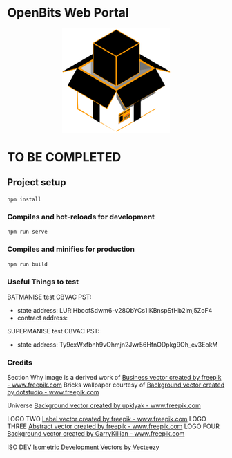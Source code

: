 # OpenBits Web Portal

<div align="center">
   <img align="center" src="src/assets/openbits-logo-black.png" width="250px" alt="OpenBits logo" title="OpenBits Logo">
</div>

# TO BE COMPLETED #

## Project setup
```
npm install
```

### Compiles and hot-reloads for development
```
npm run serve
```

### Compiles and minifies for production
```
npm run build
```

### Useful Things to test

BATMANISE test CBVAC PST: 
- state address:  LURIHbocfSdwm6-v28ObYCs1IKBnspSfHb2lmj5ZoF4
- contract address: 

SUPERMANISE test CBVAC PST: 
- state address: Ty9cxWxfbnh9vOhmjn2Jwr56HfnODpkg9Oh_ev3EokM


### Credits

Section Why image is a derived work of <a href='https://www.freepik.com/free-photos-vectors/business'>Business vector created by freepik - www.freepik.com</a>
Bricks wallpaper courtesy of <a href='https://www.freepik.com/free-photos-vectors/background'>Background vector created by dotstudio - www.freepik.com</a>

Universe <a href='https://www.freepik.com/free-photos-vectors/background'>Background vector created by upklyak - www.freepik.com</a>

LOGO TWO <a href='https://www.freepik.com/free-photos-vectors/label'>Label vector created by freepik - www.freepik.com</a>
LOGO THREE <a href='https://www.freepik.com/free-photos-vectors/abstract'>Abstract vector created by freepik - www.freepik.com</a>
LOGO FOUR <a href='https://www.freepik.com/free-photos-vectors/background'>Background vector created by GarryKillian - www.freepik.com</a>

ISO DEV <a href="https://www.vecteezy.com/free-vector/isometric-development">Isometric Development Vectors by Vecteezy</a>

